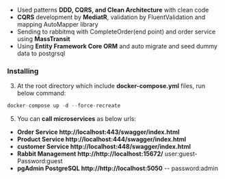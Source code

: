 
* Used patterns **DDD, CQRS, and Clean Architecture** with clean code
*  **CQRS** development by  **MediatR**, validation by FluentValidation and mapping AutoMapper library
* Sending to rabbitmq with CompleteOrder(end point) and order service using **MassTransit**
* Using **Entity Framework Core ORM** and auto migrate and seed dummy data to postgrsql

### Installing

3. At the root directory which include **docker-compose.yml** files, run below command:
```csharp
docker-compose up -d --force-recreate
```

5. You can **call microservices** as below urls:

* **Order Service http://localhost:443/swagger/index.html**
* **Product Service http://localhost:444/swagger/index.html**
* **customer Service http://localhost:448/swagger/index.html**
* **Rabbit Management  http://http://localhost:15672/**   user:guest- Password:guest
* **pgAdmin PostgreSQL http://http://localhost:5050**   -- password:admin

